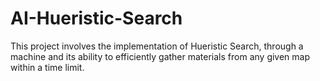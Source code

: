 # AI-Hueristic-Search
This project involves the implementation of Hueristic Search, through a machine and its ability to efficiently gather materials from any given map within a time limit.
